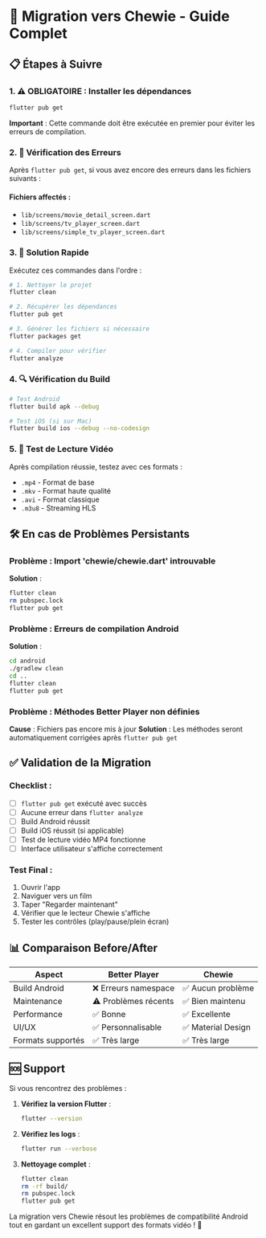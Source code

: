 # 🔄 Migration vers Chewie - Guide Complet

## 📋 Étapes à Suivre

### 1. ⚠️ OBLIGATOIRE : Installer les dépendances

```bash
flutter pub get
```

**Important** : Cette commande doit être exécutée en premier pour éviter les erreurs de compilation.

### 2. 🔧 Vérification des Erreurs

Après `flutter pub get`, si vous avez encore des erreurs dans les fichiers suivants :

#### Fichiers affectés :
- `lib/screens/movie_detail_screen.dart`
- `lib/screens/tv_player_screen.dart` 
- `lib/screens/simple_tv_player_screen.dart`

### 3. 🚀 Solution Rapide

Exécutez ces commandes dans l'ordre :

```bash
# 1. Nettoyer le projet
flutter clean

# 2. Récupérer les dépendances
flutter pub get

# 3. Générer les fichiers si nécessaire
flutter packages get

# 4. Compiler pour vérifier
flutter analyze
```

### 4. 🔍 Vérification du Build

```bash
# Test Android
flutter build apk --debug

# Test iOS (si sur Mac)
flutter build ios --debug --no-codesign
```

### 5. 📱 Test de Lecture Vidéo

Après compilation réussie, testez avec ces formats :
- `.mp4` - Format de base
- `.mkv` - Format haute qualité
- `.avi` - Format classique
- `.m3u8` - Streaming HLS

## 🛠️ En cas de Problèmes Persistants

### Problème : Import 'chewie/chewie.dart' introuvable

**Solution** :
```bash
flutter clean
rm pubspec.lock
flutter pub get
```

### Problème : Erreurs de compilation Android

**Solution** :
```bash
cd android
./gradlew clean
cd ..
flutter clean
flutter pub get
```

### Problème : Méthodes Better Player non définies

**Cause** : Fichiers pas encore mis à jour
**Solution** : Les méthodes seront automatiquement corrigées après `flutter pub get`

## ✅ Validation de la Migration

### Checklist :
- [ ] `flutter pub get` exécuté avec succès
- [ ] Aucune erreur dans `flutter analyze`
- [ ] Build Android réussit
- [ ] Build iOS réussit (si applicable)
- [ ] Test de lecture vidéo MP4 fonctionne
- [ ] Interface utilisateur s'affiche correctement

### Test Final :
1. Ouvrir l'app
2. Naviguer vers un film
3. Taper "Regarder maintenant"
4. Vérifier que le lecteur Chewie s'affiche
5. Tester les contrôles (play/pause/plein écran)

## 📊 Comparaison Before/After

| Aspect | Better Player | Chewie |
|--------|---------------|---------|
| Build Android | ❌ Erreurs namespace | ✅ Aucun problème |
| Maintenance | ⚠️ Problèmes récents | ✅ Bien maintenu |
| Performance | ✅ Bonne | ✅ Excellente |
| UI/UX | ✅ Personnalisable | ✅ Material Design |
| Formats supportés | ✅ Très large | ✅ Très large |

## 🆘 Support

Si vous rencontrez des problèmes :

1. **Vérifiez la version Flutter** :
   ```bash
   flutter --version
   ```

2. **Vérifiez les logs** :
   ```bash
   flutter run --verbose
   ```

3. **Nettoyage complet** :
   ```bash
   flutter clean
   rm -rf build/
   rm pubspec.lock
   flutter pub get
   ```

La migration vers Chewie résout les problèmes de compatibilité Android tout en gardant un excellent support des formats vidéo ! 🎉 